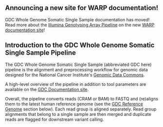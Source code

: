 ## Announcing a new site for WARP documentation!

GDC Whole Genome Somatic Single Sample documentation has moved! Read more about the [Illumina Genotyping Array Pipeline](https://broadinstitute.github.io/warp/documentation/Pipelines/Genomic_Data_Commons_Whole_Genome_Somatic/) on the new [WARP documentation site](https://broadinstitute.github.io/warp/)!

## Introduction to the GDC Whole Genome Somatic Single Sample Pipeline
The GDC Whole Genome Somatic Single Sample (abbreviated GDC here) pipeline is the alignment and preprocessing workflow for genomic data designed for the National Cancer Institute's [Genomic Data Commons](https://gdc.cancer.gov/about-gdc). 

A high-level overview of the pipeline in addition to tool parameters are available on the [GDC Documentation site](https://docs.gdc.cancer.gov/Data/Bioinformatics_Pipelines/DNA_Seq_Variant_Calling_Pipeline/). 

Overall, the pipeline converts reads (CRAM or BAM) to FASTQ and (re)aligns them to the latest human reference genome (see the [GDC Reference Genome](#gdc-reference-genome) section below). Each read group is aligned separately. Read group alignments that belong to a single sample are then merged and duplicate reads are flagged for downstream variant calling. 


